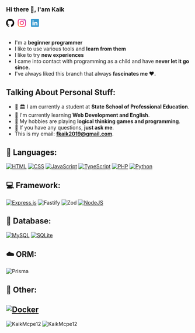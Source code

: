 ### Hi there 👋, I'am Kaik
<a href="https://github.com/KaikMcpe12">
  <img align="left" alt="Github" width="22px" src="./icons/github.svg" />
</a>
<a href="https://www.instagram.com/kaikmcpe12/" style="display:inline-block;margin-left:10px">
  <img align="left" alt="Instagram" width="22px" src="./icons/instagram.svg" />
</a>
<a href="www.linkedin.com/in/kaik-oliveira-paiva-42856a298" style="display:inline-block;margin-left:10px">
  <img align="left" alt="Instagram" width="22px" src="./icons/linkedin.svg" />
</a>
<br>
<br>

- I'm a **beginner programmer** 
- I like to use various tools and **learn from them**
- I like to try **new experiences**
- I came into contact with programming as a child and have **never let it go since.**
- I've always liked this branch that always **fascinates me ❤️.**

## Talking About Personal Stuff:

- 👨 🏛 I am currently a student at **State School of Professional Education**.
- 🌱 I'm currently learning **Web Development and English**. 
- 🤔 My hobbies are playing **logical thinking games and programming**.
- 💬 If you have any questions, **just ask me**.
- This is my email: **fkaik2019@gmail.com**.

## 🚀 Languages:
[![HTML](https://img.shields.io/badge/HTML-%23E34F26.svg?logo=html5&logoColor=white)](#)
[![CSS](https://img.shields.io/badge/CSS-1572B6?logo=css3&logoColor=fff)](#)
[![JavaScript](https://img.shields.io/badge/JavaScript-F7DF1E?logo=javascript&logoColor=000)](#)
[![TypeScript](https://img.shields.io/badge/TypeScript-3178C6?logo=typescript&logoColor=fff)](#)
[![PHP](https://img.shields.io/badge/php-%23777BB4.svg?&logo=php&logoColor=white)](#)
[![Python](https://img.shields.io/badge/Python-3776AB?logo=python&logoColor=fff)](#)
## 💻 Framework:
[![Express.js](https://img.shields.io/badge/Express.js-%23404d59.svg?logo=express&logoColor=%2361DAFB)](#)
![Fastify](https://img.shields.io/badge/fastify-%23000000.svg?style=for-the-badge&logo=fastify&logoColor=white)
![Zod](https://img.shields.io/badge/zod-%233068b7.svg?style=for-the-badge&logo=zod&logoColor=white)
[![NodeJS](https://img.shields.io/badge/Node.js-6DA55F?logo=node.js&logoColor=white)](#)
## 🏦 Database:
[![MySQL](https://img.shields.io/badge/MySQL-4479A1?logo=mysql&logoColor=fff)](#)
[![SQLite](https://img.shields.io/badge/SQLite-%2307405e.svg?logo=sqlite&logoColor=white)](#)
## ☁️ ORM:
![Prisma](https://img.shields.io/badge/Prisma-3982CE?style=for-the-badge&logo=Prisma&logoColor=white)
## 🥅 Other:
[![Docker](https://img.shields.io/badge/Docker-2496ED?logo=docker&logoColor=fff)](#)
---
<img style="" src="https://github-readme-stats.vercel.app/api?username=KaikMcpe12&theme=tokyonight&count_private=true&show_icons=true" alt="KaikMcpe12" />
<img src="https://github-readme-stats.vercel.app/api/top-langs/?username=KaikMcpe12&layout=compact&theme=tokyonight" alt="KaikMcpe12" />